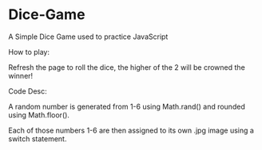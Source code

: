 # Dice-Game
A Simple Dice Game used to practice JavaScript


How to play:

Refresh the page to roll the dice, the higher of the 2 will be crowned the winner!


Code Desc:

A random number is generated from 1-6 using Math.rand() and rounded using Math.floor().

Each of those numbers 1-6 are then assigned to its own .jpg image using a switch statement.
